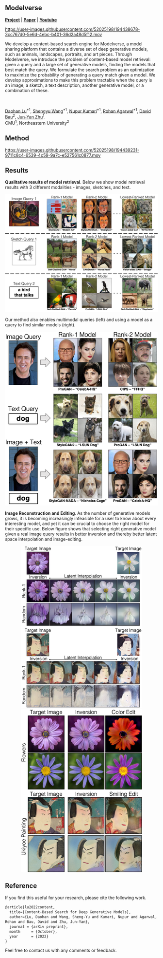 ## Modelverse
 [**Project**](https://generative-intelligence-lab.github.io/modelverse/) | [**Paper**]() | [**Youtube**]()


https://user-images.githubusercontent.com/52025198/194438678-3cc767d0-5e6d-4ebc-b401-36d2a48d5f12.mov




We develop a content-based search engine for Modelverse, a model sharing platform that contains a diverse set of deep generative models, such as animals, landscapes, portraits, and art pieces. 
Through Modelverse, we introduce the problem of content-based model retrieval: given a query and a large set of generative models, finding the 
models that best match the query. We formulate the search problem as an optimization to maximize the probability of generating a query match given 
a model. We develop approximations to make this problem tractable when the query is an image, a sketch, a text description, another generative 
model, or a combination of these. 
<br><br><br>

[Daohan Lu](https://daohanlu.github.io)<sup>*1</sup>, [Shengyu Wang](https://peterwang512.github.io/)<sup>*1</sup>, 
[Nupur Kumari](https://nupurkmr9.github.io/)<sup>*1</sup>, [Rohan Agarwal](https://rohana96.github.io/)<sup>*1</sup>, 
[David Bau](https://baulab.info/)<sup>2</sup>, 
[Jun-Yan Zhu](https://cs.cmu.edu/~junyanz)<sup>1</sup>.
<br> CMU<sup>1</sup>, Northeastern University<sup>2</sup>

## Method


https://user-images.githubusercontent.com/52025198/194439231-9711c8c4-6539-4c59-9a7c-e527561c0877.mov




## Results

**Qualitative results of model retrieval**. Below we show model retrieval results with 3 different modalities - images, sketches, and text.

<p align="center">
<img src="images/main_result_v3.png" width="800px"/>
</p>

Our method also enables multimodal queries (left) and using a model as a query to find similar models (right).

<p align="center">
<img src="images/multimodal_v2.png" width="800px"/>
</p>

**Image Reconstruction and Editing**. 
As the number of generative models grows, it is becoming increasingly infeasible for a user to know about every interesting model, and yet it can be crucial to choose the right model for their specific use. Below figure shows that selecting right generative model given a real image query results in better inversion and thereby better latent space interpolation and image-editing. 

<p align="center">
<img src="images/interpolation.png" width="400px"/>
<img src="images/edited.png" width="400px"/>
</p>




## Reference

If you find this useful for your research, please cite the following work.
```
@article{lu2022content,
  title={Content-Based Search for Deep Generative Models},
  author={Lu, Daohan and Wang, Sheng-Yu and Kumari, Nupur and Agarwal, Rohan and Bau, David and Zhu, Jun-Yan},
  journal = {arXiv preprint},
  month     = {October},
  year      = {2022}
}
```

Feel free to contact us with any comments or feedback.
